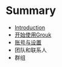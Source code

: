 # Summary

* [Introduction](README.md)
* [开始使用Grouk](get-start.md)
* [账号与设置](account_and_setting.md)
* 团队和联系人
* 群组

